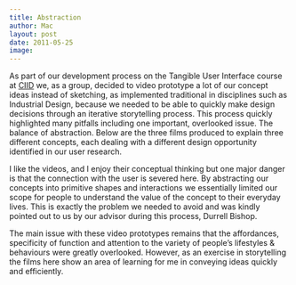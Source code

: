 ```yaml
---
title: Abstraction
author: Mac
layout: post
date: 2011-05-25
image: 
---
```


As part of our development process on the Tangible User Interface course at [CIID][1] we, as a group, decided to video prototype a lot of our concept ideas instead of sketching, as implemented traditional in disciplines such as Industrial Design, because we needed to be able to quickly make design decisions through an iterative storytelling process. This process quickly highlighted many pitfalls including one important, overlooked issue. The balance of abstraction. Below are the three films produced to explain three different concepts, each dealing with a different design opportunity identified in our user research.


I like the videos, and I enjoy their conceptual thinking but one major danger is that the connection with the user is severed here. By abstracting our concepts into primitive shapes and interactions we essentially limited our scope for people to understand the value of the concept to their everyday lives. This is exactly the problem we needed to avoid and was kindly pointed out to us by our advisor during this process, Durrell Bishop. 

The main issue with these video prototypes remains that the affordances, specificity of function and attention to the variety of people&#8217;s lifestyles & behaviours were greatly overlooked. However, as an exercise in storytelling the films here show an area of learning for me in conveying ideas quickly and efficiently.

 [1]: http://www.ciid.dk